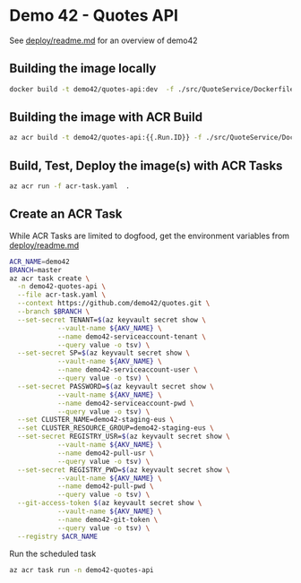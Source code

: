 # Demo 42 - Quotes API

See [deploy/readme.md](../deploy/readme.md) for an overview of demo42

## Building the image locally
```sh
docker build -t demo42/quotes-api:dev  -f ./src/QuoteService/Dockerfile --build-arg demo42.azurecr.io .
```

## Building the image with ACR Build
```sh
az acr build -t demo42/quotes-api:{{.Run.ID}} -f ./src/QuoteService/Dockerfile --build-arg REGISTRY_NAME=demo42.azurecr.io .
```

## Build, Test, Deploy the image(s) with ACR Tasks
```sh
az acr run -f acr-task.yaml  .
```

## Create an ACR Task

While ACR Tasks are limited to dogfood, get the environment variables from [deploy/readme.md](../deploy/readme.md#Get-the-credentials-from-KeyVault)
```sh
ACR_NAME=demo42
BRANCH=master
az acr task create \
  -n demo42-quotes-api \
  --file acr-task.yaml \
  --context https://github.com/demo42/quotes.git \
  --branch $BRANCH \
  --set-secret TENANT=$(az keyvault secret show \
            --vault-name ${AKV_NAME} \
            --name demo42-serviceaccount-tenant \
            --query value -o tsv) \
  --set-secret SP=$(az keyvault secret show \
            --vault-name ${AKV_NAME} \
            --name demo42-serviceaccount-user \
            --query value -o tsv) \
  --set-secret PASSWORD=$(az keyvault secret show \
            --vault-name ${AKV_NAME} \
            --name demo42-serviceaccount-pwd \
            --query value -o tsv) \
  --set CLUSTER_NAME=demo42-staging-eus \
  --set CLUSTER_RESOURCE_GROUP=demo42-staging-eus \
  --set-secret REGISTRY_USR=$(az keyvault secret show \
            --vault-name ${AKV_NAME} \
            --name demo42-pull-usr \
            --query value -o tsv) \
  --set-secret REGISTRY_PWD=$(az keyvault secret show \
            --vault-name ${AKV_NAME} \
            --name demo42-pull-pwd \
            --query value -o tsv) \
  --git-access-token $(az keyvault secret show \
            --vault-name ${AKV_NAME} \
            --name demo42-git-token \
            --query value -o tsv) \
  --registry $ACR_NAME 
```
Run the scheduled task
```sh
az acr task run -n demo42-quotes-api
```